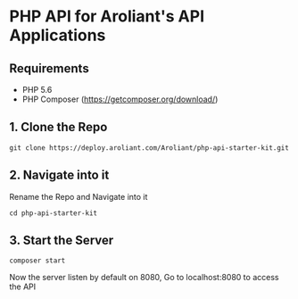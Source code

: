 # PHP API for Aroliant's API Applications

## Requirements

* PHP 5.6
* PHP Composer (https://getcomposer.org/download/)

## 1. Clone the Repo

``git clone https://deploy.aroliant.com/Aroliant/php-api-starter-kit.git``

## 2. Navigate into it
Rename the Repo and Navigate into it

``cd php-api-starter-kit``

## 3. Start the Server

``composer start``

Now the server listen by default on 8080, Go to localhost:8080 to access the API

